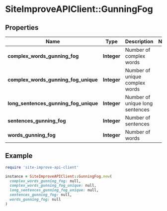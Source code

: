 # SiteImproveAPIClient::GunningFog

## Properties

| Name | Type | Description | Notes |
| ---- | ---- | ----------- | ----- |
| **complex_words_gunning_fog** | **Integer** | Number of complex words |  |
| **complex_words_gunning_fog_unique** | **Integer** | Number of unique complex words |  |
| **long_sentences_gunning_fog_unique** | **Integer** | Number of unique long sentences |  |
| **sentences_gunning_fog** | **Integer** | Number of sentences |  |
| **words_gunning_fog** | **Integer** | Number of words |  |

## Example

```ruby
require 'site-improve-api-client'

instance = SiteImproveAPIClient::GunningFog.new(
  complex_words_gunning_fog: null,
  complex_words_gunning_fog_unique: null,
  long_sentences_gunning_fog_unique: null,
  sentences_gunning_fog: null,
  words_gunning_fog: null
)
```

